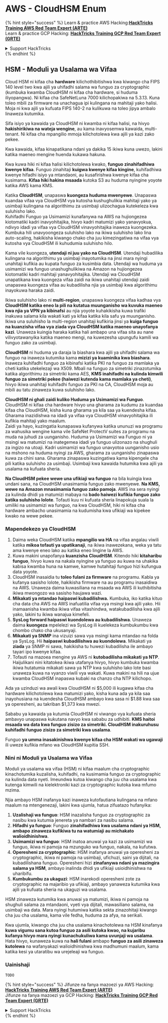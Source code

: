 # AWS - CloudHSM Enum

{% hint style="success" %}
Learn & practice AWS Hacking:<img src="../../../.gitbook/assets/image (1).png" alt="" data-size="line">[**HackTricks Training AWS Red Team Expert (ARTE)**](https://training.hacktricks.xyz/courses/arte)<img src="../../../.gitbook/assets/image (1).png" alt="" data-size="line">\
Learn & practice GCP Hacking: <img src="../../../.gitbook/assets/image (2).png" alt="" data-size="line">[**HackTricks Training GCP Red Team Expert (GRTE)**<img src="../../../.gitbook/assets/image (2).png" alt="" data-size="line">](https://training.hacktricks.xyz/courses/grte)

<details>

<summary>Support HackTricks</summary>

* Check the [**subscription plans**](https://github.com/sponsors/carlospolop)!
* **Join the** 💬 [**Discord group**](https://discord.gg/hRep4RUj7f) or the [**telegram group**](https://t.me/peass) or **follow** us on **Twitter** 🐦 [**@hacktricks\_live**](https://twitter.com/hacktricks\_live)**.**
* **Share hacking tricks by submitting PRs to the** [**HackTricks**](https://github.com/carlospolop/hacktricks) and [**HackTricks Cloud**](https://github.com/carlospolop/hacktricks-cloud) github repos.

</details>
{% endhint %}

## HSM - Moduli ya Usalama wa Vifaa

Cloud HSM ni kifaa cha **hardware** kilichothibitishwa kwa kiwango cha FIPS 140 level two kwa ajili ya uhifadhi salama wa funguo za cryptographic (kumbuka kwamba CloudHSM ni kifaa cha hardware, si huduma iliyopangwa). Ni kifaa cha SafeNetLuna 7000 kilichopakiwa na 5.3.13. Kuna toleo mbili za firmware na unachagua ipi kulingana na mahitaji yako halisi. Moja ni kwa ajili ya kufuata FIPS 140-2 na kulikuwa na toleo jipya ambalo linaweza kutumika.

Sifa isiyo ya kawaida ya CloudHSM ni kwamba ni kifaa halisi, na hivyo **hakishirikiwa na wateja wengine**, au kama inavyosemwa kawaida, multi-tenant. Ni kifaa cha mpangilio mmoja kilichotolewa kwa ajili ya kazi zako pekee.

Kwa kawaida, kifaa kinapatikana ndani ya dakika 15 ikiwa kuna uwezo, lakini katika maeneo mengine huenda kukawa hakuna.

Kwa kuwa hiki ni kifaa halisi kilichotolewa kwako, **funguo zinahifadhiwa kwenye kifaa**. Funguo zinahitaji **kuigwa kwenye kifaa kingine**, kuhifadhiwa kwenye hifadhi isiyo ya mtandaoni, au kusafirishwa kwenye kifaa cha kusimama. **Kifaa hiki hakina msaada** kutoka S3 au huduma nyingine yoyote katika AWS kama KMS.

Katika **CloudHSM**, unapaswa **kuongeza huduma mwenyewe**. Unapaswa kuandaa vifaa vya CloudHSM vya kutosha kushughulikia mahitaji yako ya usimbaji kulingana na algorithimu za usimbaji ulizochagua kutekeleza kwa suluhisho lako.\
Kuhifadhi Funguo ya Usimamizi kunafanywa na AWS na hujiongezea kiotomatiki kadri inavyohitajika, hivyo kadri matumizi yako yanavyokua, ndivyo idadi ya vifaa vya CloudHSM vinavyohitajika inaweza kuongezeka. Kumbuka hili unavyoongeza suluhisho lako na ikiwa suluhisho lako lina auto-scaling, hakikisha kiwango chako cha juu kimezingatiwa na vifaa vya kutosha vya CloudHSM ili kuhudumia suluhisho hilo.

Kama vile kuongeza, **utendaji ni juu yako na CloudHSM**. Utendaji hubadilika kulingana na algorithimu ya usimbaji inayotumika na jinsi mara nyingi unahitaji kufikia au kupata funguo za kusimbia data. Utendaji wa huduma ya usimamizi wa funguo unashughulikiwa na Amazon na hujiongezea kiotomatiki kadri mahitaji yanavyohitajika. Utendaji wa CloudHSM unapatikana kwa kuongeza vifaa zaidi na ikiwa unahitaji utendaji zaidi unapaswa kuongeza vifaa au kubadilisha njia ya usimbaji kwa algorithimu inayokuwa haraka zaidi.

Ikiwa suluhisho lako ni **multi-region**, unapaswa kuongeza vifaa kadhaa vya **CloudHSM katika eneo la pili na kutatua muunganisho wa kuvuka maeneo kwa njia ya VPN ya kibinafsi** au njia yoyote kuhakikisha kuwa trafiki inakuwa salama kila wakati kati ya kifaa katika kila safu ya muunganisho. Ikiwa una suluhisho la multi-region unahitaji kufikiria jinsi ya **kuiga funguo na kuanzisha vifaa vya ziada vya CloudHSM katika maeneo unayofanya kazi**. Unaweza kuingia haraka katika hali ambapo una vifaa sita au nane vilivyotawanyika katika maeneo mengi, na kuwezesha upungufu kamili wa funguo zako za usimbaji.

**CloudHSM** ni huduma ya daraja la biashara kwa ajili ya uhifadhi salama wa funguo na inaweza kutumika kama **mizizi ya kuaminika kwa biashara**. Inaweza kuhifadhi funguo za kibinafsi katika PKI na funguo za mamlaka ya cheti katika utekelezaji wa X509. Mbali na funguo za simetriki zinazotumika katika algorithimu za simetriki kama AES, **KMS inahifadhi na kulinda kimwili funguo za simetriki pekee (haiwezi kutenda kama mamlaka ya cheti)**, hivyo ikiwa unahitaji kuhifadhi funguo za PKI na CA, CloudHSM moja au mbili au tatu zinaweza kuwa suluhisho lako.

**CloudHSM ni ghali zaidi kuliko Huduma ya Usimamizi wa Funguo**. CloudHSM ni kifaa cha hardware hivyo una gharama za kudumu za kuandaa kifaa cha CloudHSM, kisha kuna gharama ya kila saa ya kuendesha kifaa. Gharama inazidishwa na idadi ya vifaa vya CloudHSM vinavyohitajika ili kufikia mahitaji yako maalum.\
Zaidi ya hayo, kuzingatia kunapaswa kufanywa katika ununuzi wa programu za wahusika wengine kama vile SafeNet ProtectV suites za programu na muda na juhudi za uunganisho. Huduma ya Usimamizi wa Funguo ni ya msingi wa matumizi na inategemea idadi ya funguo ulizonazo na shughuli za ingizo na utoaji. Kadri usimamizi wa funguo unavyotoa uunganisho usio na mshono na huduma nyingi za AWS, gharama za uunganisho zinapaswa kuwa za chini sana. Gharama zinapaswa kuzingatiwa kama kipengele cha pili katika suluhisho za usimbaji. Usimbaji kwa kawaida hutumika kwa ajili ya usalama na kufuata sheria.

**Na CloudHSM pekee wewe una ufikiaji wa funguo** na bila kuingia kwa undani sana, na CloudHSM unasimamia funguo zako mwenyewe. **Na KMS, wewe na Amazon mnasimamia funguo zako pamoja**. AWS ina sera nyingi za kulinda dhidi ya matumizi mabaya na **bado haiwezi kufikia funguo zako katika suluhisho lolote**. Tofauti kuu ni kufuata sheria linapokuja suala la umiliki na usimamizi wa funguo, na kwa CloudHSM, hiki ni kifaa cha hardware ambacho unasimamia na kudumisha kwa ufikiaji wa kipekee kwako na wewe pekee.

### Mapendekezo ya CloudHSM

1. Daima weka CloudHSM katika **mpangilio wa HA** na vifaa angalau viwili katika **mikoa tofauti ya upatikanaji**, na ikiwa inawezekana, weka ya tatu ama kwenye eneo lako au katika eneo lingine la AWS.
2. Kuwa makini unapofanya **kuanzisha** **CloudHSM**. Kitendo hiki **kitaharibu funguo**, hivyo kuwa na nakala nyingine ya funguo au kuwa na uhakika kabisa kwamba huna na kamwe, kamwe hutahitaji funguo hizi kufungua data yoyote.
3. CloudHSM inasaidia tu **toleo fulani za firmware** na programu. Kabla ya kufanya sasisho lolote, hakikisha firmware na au programu inasaidiwa na AWS. Unaweza daima kuwasiliana na msaada wa AWS ili kuthibitisha ikiwa mwongozo wa sasisho haujawa wazi.
4. **Mikakati ya mtandao haipaswi kubadilishwa.** Kumbuka, iko katika kituo cha data cha AWS na AWS inafuatilia vifaa vya msingi kwa ajili yako. Hii inamaanisha kwamba ikiwa vifaa vitashindwa, watakubadilisha kwa ajili yako, lakini tu ikiwa wanajua kimefeli.
5. **SysLog forward haipaswi kuondolewa au kubadilishwa**. Unaweza daima **kuongeza** mpelelezi wa SysLog ili kuelekeza kumbukumbu kwa chombo chako cha ukusanyaji.
6. **Mikakati ya SNMP** ina vizuizi sawa vya msingi kama mtandao na folda ya SysLog. Hii **haipaswi kubadilishwa au kuondolewa**. Mikakati ya **ziada** ya SNMP ni sawa, hakikisha tu huwezi kubadilisha ile ambayo tayari ipo kwenye kifaa.
7. Tofauti na mazoea mengine ya AWS ni **kutobadilisha mikakati ya NTP**. Haijulikani nini kitatokea ikiwa utafanya hivyo, hivyo kumbuka kwamba ikiwa hutatumia mikakati sawa ya NTP kwa suluhisho lako lote basi unaweza kuwa na vyanzo viwili vya wakati. Kuwa makini na hili na ujue kwamba CloudHSM inapaswa kubaki na chanzo cha NTP kilichopo.

Ada ya uzinduzi wa awali kwa CloudHSM ni $5,000 ili kugawa kifaa cha hardware kilichotolewa kwa matumizi yako, kisha kuna ada ya kila saa inayohusiana na kuendesha CloudHSM ambayo kwa sasa ni $1.88 kwa saa ya operesheni, au takriban $1,373 kwa mwezi.

Sababu ya kawaida ya kutumia CloudHSM ni viwango vya kufuata sheria ambavyo unapaswa kukutana navyo kwa sababu za udhibiti. **KMS haitoi msaada wa data kwa funguo zisizo za simetriki. CloudHSM inakuruhusu kuhifadhi funguo zisizo za simetriki kwa usalama**.

Funguo **ya umma inasakinishwa kwenye kifaa cha HSM wakati wa ugawaji** ili uweze kufikia mfano wa CloudHSM kupitia SSH.

### Nini ni Moduli ya Usalama wa Vifaa

Moduli ya usalama wa vifaa (HSM) ni kifaa maalum cha cryptographic kinachotumika kuzalisha, kuhifadhi, na kusimamia funguo za cryptographic na kulinda data nyeti. Imeundwa kutoa kiwango cha juu cha usalama kwa kutenga kimwili na kielektroniki kazi za cryptographic kutoka kwa mfumo mzima.

Njia ambayo HSM inafanya kazi inaweza kutofautiana kulingana na mfano maalum na mtengenezaji, lakini kwa ujumla, hatua zifuatazo hufanyika:

1. **Uzalishaji wa funguo**: HSM inazalisha funguo za cryptographic za nasibu kwa kutumia jenereta ya nambari za nasibu salama.
2. **Hifadhi ya funguo**: Funguo **zinahifadhiwa kwa usalama ndani ya HSM, ambapo zinaweza kufikiwa tu na watumiaji au michakato walioidhinishwa**.
3. **Usimamizi wa funguo**: HSM inatoa anuwai ya kazi za usimamizi wa funguo, ikiwa ni pamoja na mzunguko wa funguo, nakala, na kufutwa.
4. **Operesheni za cryptographic**: HSM inafanya anuwai ya operesheni za cryptographic, ikiwa ni pamoja na usimbaji, ufichuzi, saini ya dijitali, na kubadilishana funguo. Operesheni hizi **zinafanywa ndani ya mazingira salama ya HSM**, ambayo inalinda dhidi ya ufikiaji usioidhinishwa na uharibifu.
5. **Kumbukumbu za ukaguzi**: HSM inarekodi operesheni zote za cryptographic na majaribio ya ufikiaji, ambayo yanaweza kutumika kwa ajili ya kufuata sheria na ukaguzi wa usalama.

HSM zinaweza kutumika kwa anuwai ya matumizi, ikiwa ni pamoja na shughuli salama za mtandaoni, vyeti vya dijitali, mawasiliano salama, na usimbaji wa data. Mara nyingi hutumiwa katika sekta zinazohitaji kiwango cha juu cha usalama, kama vile fedha, huduma za afya, na serikali.

Kwa ujumla, kiwango cha juu cha usalama kinachotolewa na HSM kinafanya **kuwa vigumu sana kutoa funguo za asili kutoka kwao, na kujaribu kufanya hivyo mara nyingi kunachukuliwa kama uvunjaji wa usalama**. Hata hivyo, kunaweza kuwa na **hali fulani** ambapo **funguo za asili zinaweza kutolewa** na wafanyakazi walioidhinishwa kwa madhumuni maalum, kama katika kesi ya utaratibu wa urejeleaji wa funguo.

### Uainishaji
```
TODO
```
{% hint style="success" %}
Jifunze na fanya mazoezi ya AWS Hacking:<img src="../../../.gitbook/assets/image (1).png" alt="" data-size="line">[**HackTricks Training AWS Red Team Expert (ARTE)**](https://training.hacktricks.xyz/courses/arte)<img src="../../../.gitbook/assets/image (1).png" alt="" data-size="line">\
Jifunze na fanya mazoezi ya GCP Hacking: <img src="../../../.gitbook/assets/image (2).png" alt="" data-size="line">[**HackTricks Training GCP Red Team Expert (GRTE)**<img src="../../../.gitbook/assets/image (2).png" alt="" data-size="line">](https://training.hacktricks.xyz/courses/grte)

<details>

<summary>Support HackTricks</summary>

* Angalia [**mpango wa usajili**](https://github.com/sponsors/carlospolop)!
* **Jiunge na** 💬 [**kikundi cha Discord**](https://discord.gg/hRep4RUj7f) au [**kikundi cha telegram**](https://t.me/peass) au **fuata** sisi kwenye **Twitter** 🐦 [**@hacktricks\_live**](https://twitter.com/hacktricks\_live)**.**
* **Shiriki mbinu za hacking kwa kuwasilisha PRs kwa** [**HackTricks**](https://github.com/carlospolop/hacktricks) na [**HackTricks Cloud**](https://github.com/carlospolop/hacktricks-cloud) repos za github.

</details>
{% endhint %}
